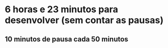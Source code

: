 # 6 horas e 23 minutos para desenvolver (sem contar as pausas)

## 10 minutos de pausa cada 50 minutos
